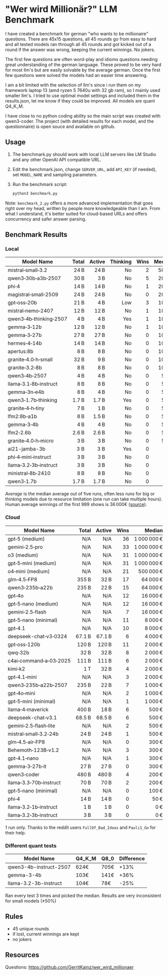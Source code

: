 # "Wer wird Millionär?" LLM Benchmark

I have created a benchmark for german "who wants to be millionaire" questions. There are 45x15 questions, all 45 rounds go from easy to hard and all tested models ran through all 45 rounds and got kicked out of a round if the answer was wrong, keeping the current winnings. No jokers.

The first few questions are often word-play and idioms questions needing great understanding of the german language. These proved to be very hard for most llm's but are easily solvable by the average german. Once the first few questions were solved the models had an easier time answering.

I am a bit limited with the selection of llm's since i run them on my framework laptop 13 (amd ryzen 5 7640u with 32 gb ram), so I mainly used smaller llm's. I tried to use optimal model settings and included them in the results.json, let me know if they could be improved. All models are quant Q4_K_M.

I have close to no python coding ability so the main script was created with qwen3-coder. The project (with detailed results for each model, and the questionnaire) is open souce and available on github.

## Usage

1. The benchmark.py should work with local LLM servers like LM Studio and any other OpenAI API compatible URL.

2. Edit the benchmark.json, change `SERVER_URL`, add `API_KEY` (if needed), set `MODEL_NAME` and sampling parameters.

3. Run the benchmark script:
   
   ```bash
   python3 benchmark.py
   ```

Note: `benchmark_2.py` offers a more advanced implementation that goes right over my head, written by people more knowledgeable than I am. From what I understand, it's better suited for cloud-based URLs and offers concurrency and safer answer parsing.

## Benchmark Results

### Local

| Model Name             | Total | Active | Thinking | Wins | Median |     Average |
| ---------------------- | ----: | -----: | -------: | ---: | -----: | ----------: |
| mistral‑small‑3.2      |  24 B |   24 B |       No |    2 |  500 € |  `63 812 €` |
| qwen3‑30b‑a3b‑2507     |  30 B |    3 B |       No |    5 |  200 € | `118 111 €` |
| phi‑4                  |  14 B |   14 B |       No |    1 |  200 € |  `25 987 €` |
| magistral‑small‑2509   |  24 B |   24 B |       No |    0 |  200 € |  `25 003 €` |
| gpt‑oss‑20b            |  21 B |    4 B |      Low |    3 |  100 € |  `80 177 €` |
| mistral‑nemo‑2407      |  12 B |   12 B |       No |    1 |  100 € |  `34 383 €` |
| qwen3‑4b‑thinking‑2507 |   4 B |    4 B |      Yes |    1 |  100 € |  `27 343 €` |
| gemma‑3‑12b            |  12 B |   12 B |       No |    1 |  100 € |  `24 291 €` |
| gemma‑3‑27b            |  27 B |   27 B |       No |    0 |  100 € |  `15 039 €` |
| hermes‑4‑14b           |  14 B |   14 B |       No |    0 |  100 € |  `14 916 €` |
| apertus:8b             |   8 B |    8 B |       No |    0 |  100 € |   `1 998 €` |
| granite‑4.0‑h‑small    |  32 B |    9 B |       No |    0 |  100 € |     `764 €` |
| granite‑3.2‑8b         |   8 B |    8 B |       No |    0 |  100 € |     `620 €` |
| qwen3‑4b‑2507          |   4 B |    4 B |       No |    0 |   50 € |     `624 €` |
| llama‑3.1‑8b‑instruct  |   8 B |    8 B |       No |    0 |   50 € |     `484 €` |
| gemma‑3n‑e4b           |   8 B |    4 B |       No |    0 |   50 € |     `383 €` |
| qwen3‑1.7b‑thinking    | 1.7 B |  1.7 B |      Yes |    0 |   50 € |     `356 €` |
| granite‑4‑h‑tiny       |   7 B |    1 B |       No |    0 |   50 € |     `321 €` |
| lfm2:8b‑a1b            |   8 B |  1.5 B |       No |    0 |   50 € |     `303 €` |
| gemma‑3‑4b             |   4 B |    4 B |       No |    0 |   50 € |     `158 €` |
| lfm2‑2.6b              | 2.6 B |  2.6 B |       No |    0 |   50 € |     `126 €` |
| granite‑4.0‑h‑micro    |   3 B |    3 B |       No |    0 |   50 € |     `100 €` |
| ai21-jamba-3b          |   3 B |    3 B |      Yes |    0 |    0 € |     `225 €` |
| phi‑4‑mini‑instruct    |   3 B |    3 B |       No |    0 |    0 € |     `157 €` |
| llama‑3.2‑3b‑instruct  |   3 B |    3 B |       No |    0 |    0 € |     `125 €` |
| ministral‑8b‑2410      |   8 B |    8 B |       No |    0 |    0 € |      `60 €` |
| qwen3‑1.7b             | 1.7 B |  1.7 B |       No |    0 |    0 € |      `57 €` |

*Average* is the median average out of five runs, often less runs for big or thinking models due to resource limitation (one run can take multiple hours). Human average winnings of the first 999 shows is 36 000€ ([source](https://www.stern.de/kultur/tv/jubilaeum-von--wer-wird-millionaer---zahlen-und-fakten-aus-999-ausgaben-3605146.html)).

### Cloud

| Model Name             |  Total | Active | Wins |      Median |     Average |
| ---------------------- | -----: | -----: | ---: | ----------: | ----------: |
| gpt‑5 (medium)         |    N/A |    N/A |   36 | 1 000 000 € | `813 783 €` |
| gemini‑2.5‑pro         |    N/A |    N/A |   33 | 1 000 000 € | `742 004 €` |
| o3 (medium)            |    N/A |    N/A |   31 | 1 000 000 € | `716 546 €` |
| gpt‑5‑mini (medium)    |    N/A |    N/A |   31 | 1 000 000 € | `673 838 €` |
| o4‑mini (medium)       |    N/A |    N/A |   21 |   500 000 € | `512 221 €` |
| glm‑4.5‑FP8            |  355 B |   32 B |   17 |    64 000 € | `410 813 €` |
| qwen3‑235b‑a22b        |  235 B |   22 B |   15 |    64 000 € | `369 027 €` |
| gpt‑4o                 |    N/A |    N/A |   12 |    16 000 € | `302 186 €` |
| gpt‑5‑nano (medium)    |    N/A |    N/A |   12 |    16 000 € | `299 494 €` |
| gemini‑2.5‑flash       |    N/A |    N/A |    7 |    16 000 € | `205 816 €` |
| gpt‑5‑nano (minimal)   |    N/A |    N/A |   11 |     8 000 € | `277 661 €` |
| gpt‑4.1                |    N/A |    N/A |   10 |     8 000 € | `256 073 €` |
| deepseek-chat‑v3‑0324  | 67.1 B | 67.1 B |    6 |     4 000 € | `161 492 €` |
| gpt‑oss‑120b           |  120 B |  120 B |   11 |     2 000 € | `275 564 €` |
| qwq‑32b                |   32 B |   32 B |    8 |     2 000 € | `197 799 €` |
| c4ai‑command‑a‑03‑2025 |  111 B |  111 B |    6 |     2 000 € | `155 636 €` |
| kimi‑k2                |    1 T |   32 B |    4 |     2 000 € | `125 136 €` |
| gpt‑4.1‑mini           |    N/A |    N/A |    3 |     2 000 € | `113 616 €` |
| qwen3‑235b‑a22b‑2507   |  235 B |   22 B |    7 |     1 000 € | `163 144 €` |
| gpt‑4o‑mini            |    N/A |    N/A |    2 |     1 000 € |  `74 698 €` |
| gpt‑5‑mini (minimal)   |    N/A |    N/A |    1 |     1 000 € |  `53 618 €` |
| llama‑4‑maverick       |  400 B |   18 B |    6 |       500 € | `161 411 €` |
| deepseek-chat‑v3.1     | 68.5 B | 68.5 B |    6 |       500 € | `142 581 €` |
| gemini‑2.5‑flash‑lite  |    N/A |    N/A |    2 |       500 € |  `63 107 €` |
| mistral‑small‑3.2‑24b  |   24 B |   24 B |    1 |       500 € |  `41 017 €` |
| glm‑4.5‑air‑FP8        |    N/A |    N/A |    0 |       300 € | `281 459 €` |
| Behemoth‑123B‑v1.2     |    N/A |    N/A |    3 |       300 € |  `84 963 €` |
| gpt‑4.1‑nano           |    N/A |    N/A |    1 |       300 € |  `37 838 €` |
| gemma‑3‑27b‑it         |   27 B |   27 B |    0 |       300 € |   `7 634 €` |
| qwen3‑coder            |  480 B |  480 B |    4 |       200 € |  `92 022 €` |
| llama‑3.3‑70b‑instruct |   70 B |   70 B |    2 |       200 € |  `58 309 €` |
| gpt‑5‑nano (minimal)   |    N/A |    N/A |    0 |       100 € |   `2 324 €` |
| phi‑4                  |   14 B |   14 B |    0 |        50 € |   `1 892 €` |
| llama‑3.2‑1b‑instruct  |    1 B |    1 B |    0 |         0 € |     `155 €` |
| llama‑3.2‑3b‑instruct  |    3 B |    3 B |    0 |         0 € |     `121 €` |

1 run only. Thanks to the reddit users `FullOf_Bad_Ideas` and `Pauli1_Go` for their help.

### Different quant tests

| Model Name             | Q4_K_M | Q8_0 | Difference |
| ---------------------- | ------ | ---- | ---------- |
| qwen3-4b-instruct-2507 | 624€   | 705€ | +13%       |
| gemma-3-4b             | 103€   | 141€ | +36%       |
| llama-3.2-3b-instruct  | 104€   | 78€  | -25%       |

Ran every test 3 times and picked the median. Results are very inconsistent for small models (±50%)

## Rules

- 45 unique rounds
- if lost, current winnings are kept
- no jokers

## Resources

Questions: https://github.com/GerritKainz/wer_wird_millionaer
